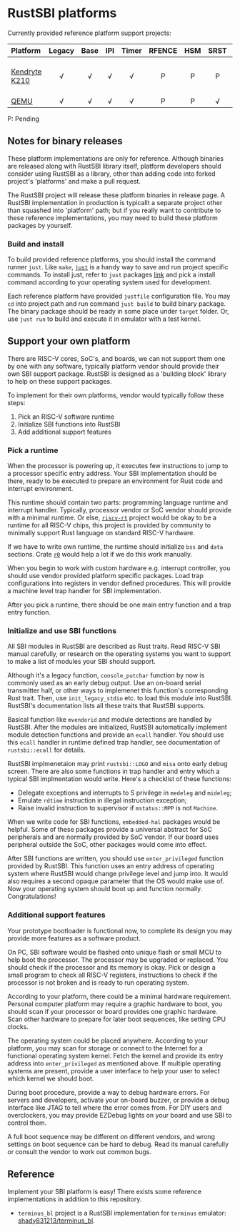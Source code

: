 # RustSBI platforms

Currently provided reference platform support projects:

| Platform | Legacy | Base | IPI | Timer | RFENCE | HSM | SRST | Note |
|:---------|:------:|:----:|:---:|:-----:|:------:|:---:|:----:|:-----|
| [Kendryte K210](./k210) | √ | √ | √ | √ | P | P | P | Privileged spec version: 1.9.1 |
| [QEMU](./qemu)          | √ | √ | √ | √ | P | P | √ | - |

P: Pending

## Notes for binary releases

These platform implementations are only for reference.
Although binaries are released along with RustSBI library itself,
platform developers should consider using RustSBI as a library,
other than adding code into forked project's 'platforms' and make a pull request.

The RustSBI project will release these platform binaries in release page.
A RustSBI implementation in production is typicallt a separate project other than squashed into 'platform' path;
but if you really want to contribute to these reference implementations, you may need to build these
platform packages by yourself.

### Build and install

To build provided reference platforms, you should install the command runner `just`.
Like `make`, [`just`](https://github.com/casey/just#just) is a handy way to save and run project specific commands.
To install just, refer to `just` packages [link](https://github.com/casey/just#packages) and pick
a install command according to your operating system used for development.

Each reference platform have provided `justfile` configuration file.
You may `cd` into project path and run command `just build` to build binary package.
The binary package should be ready in some place under `target` folder.
Or, use `just run` to build and execute it in emulator with a test kernel.

## Support your own platform

There are RISC-V cores, SoC's, and boards, we can not support them one by one with any software,
typically platform vendor should provide their own SBI support package.
RustSBI is designed as a 'building block' library to help on these support packages.

To implement for their own platforms, vendor would typically follow these steps:

1. Pick an RISC-V software runtime
2. Initialize SBI functions into RustSBI
3. Add additional support features

### Pick a runtime

When the processor is powering up, it executes few instructions to jump to a processor specific entry address.
Your SBI implementation should be there, ready to be executed to prepare an environment for Rust code
and interrupt environment.

This runtime should contain two parts: programming language runtime and interrupt handler.
Typically, processor vendor or SoC vendor should provide with a minimal runtime.
Or else, [`riscv-rt`](https://github.com/rust-embedded/riscv-rt) project would be okay to be a runtime
for all RISC-V chips, this project is provided by community to minimally support Rust language on
standard RISC-V hardware.

If we have to write own runtime, the runtime should initialize `bss` and `data` sections.
Crate [`r0`](https://github.com/rust-embedded/r0) would help a lot if we do this work manually.

When you begin to work with custom hardware e.g. interrupt controller, you should use vendor
provided platform specific packages. Load trap configurations into registers in vendor defined procedures.
This will provide a machine level trap handler for SBI implementation.

After you pick a runtime, there should be one main entry function and a trap entry function.

### Initialize and use SBI functions

All SBI modules in RustSBI are described as Rust traits. Read RISC-V SBI manual carefully,
or research on the operating systems you want to support to make a list of modules your SBI should support.

Although it's a legacy function, `console_putchar` function by now is commonly used as an early debug output.
Use an on-board serial transmitter half, or other ways to implemenet this function's corresponding Rust trait.
Then, use `init_legacy_stdio` etc. to load this module into RustSBI. RustSBI's documentation lists all these
traits that RustSBI supports.

Basical function like `mvendorid` and module detections are handled by RustSBI.
After the modules are initialized, RustSBI automatically implement module detection functions
and provide an `ecall` handler. You should use this `ecall` handler in runtime defined trap handler,
see documentation of `rustsbi::ecall` for details.

RustSBI implmenetaion may print `rustsbi::LOGO` and `misa` onto early debug screen.
There are also some functions in trap handler and entry which a typical SBI implmentation would write.
Here's a checklist of these functions:

- Delegate exceptions and interrupts to S privilege in `medeleg` and `mideleg`;
- Emulate `rdtime` instruction in illegal instruction exception;
- Raise invalid instruction to supervisor if `mstatus::MPP` is not `Machine`.

When we write code for SBI functions, `embedded-hal` packages would be helpful.
Some of these packages provide a universal abstract for SoC peripherals and are normally provided by SoC vendor.
If our board uses peripheral outside the SoC, other packages would come into effect.

After SBI functions are written, you should use `enter_privileged` function provided by RustSBI.
This function uses an entry address of operating system where RustSBI would change privilege level
and jump into. It would also requires a second opaque parameter that the OS would make use of.
Now your operating system should boot up and function normally. Congratulations!

### Additional support features

Your prototype bootloader is functional now, to complete its design you may provide more features
as a software product.

On PC, SBI software would be flashed onto unique flash or small MCU to help boot the processor.
The processor may be upgraded or replaced. You should check if the processor and its memory is okay.
Pick or design a small program to check all RISC-V registers, instructions to check if the processor
is not broken and is ready to run operating system.

According to your platform, there could be a minimal hardware requirement. Personal computer platform
may require a graphic hardware to boot, you should scan if your processor or board provides one graphic
hardware. Scan other hardware to prepare for later boot sequences, like setting CPU clocks.

The operating system could be placed anywhere. According to your platform, you may scan for storage
or connect to the Internet for a functional operating system kernel. Fetch the kernel and provide
its entry address into `enter_privileged` as mentioned above.
If multiple operating systems are present, provide a user interface to help your user to select which
kernel we should boot.

During boot procedure, provide a way to debug hardware errors. For servers and developers,
activate your on-board buzzer, or provide a debug interface like JTAG to tell where the error comes from.
For DIY users and overclockers, you may provide EZDebug lights on your board and use SBI to control them.

A full boot sequence may be different on different vendors, and wrong settings on boot sequence can be
hard to debug. Read its manual carefully or consult the vendor to work out common bugs.

## Reference

Implement your SBI platform is easy! There exists some reference implementations in addition to this repository.

- `terminus_bl` project is a RustSBI implementation for `terminus` emulator: [shady831213/terminus_bl](https://github.com/shady831213/terminus_bl).
